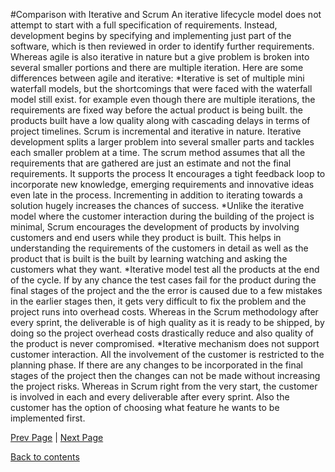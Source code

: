 #Comparison with Iterative and Scrum
An iterative lifecycle model does not attempt to start with a full specification of requirements. Instead, development begins by specifying and implementing just part of the software, which is then reviewed in order to identify further requirements. Whereas agile is also iterative in nature but a give problem is broken into several smaller portions and there are multiple iteration. Here are some differences between agile and iterative:
*Iterative is set of multiple mini waterfall models, but the shortcomings that were faced with the waterfall model still exist. for example even though there are multiple iterations, the requirements are fixed way before the actual product is being built. the products built have a low quality along with cascading delays in terms of project timelines.
Scrum is incremental and iterative in nature. Iterative development splits a larger problem into several smaller parts and tackles each smaller problem at a time. The scrum method assumes that all the requirements that are gathered are just an estimate and not the final requirements. It supports the process It encourages a tight feedback loop to incorporate new knowledge, emerging requirements and innovative ideas even late in the process. Incrementing in addition to iterating towards a solution hugely increases the chances of success.
*Unlike the iterative model where the customer interaction during the building of the project is minimal, Scrum encourages the development of products by involving customers and end users while they product is built. This helps in understanding the requirements of the customers in detail as well as the product that is built is the built by learning watching and asking the customers what they want.
*Iterative model test all the products at the end of the cycle. If by any chance the test cases fail for the product during the final stages of the project and the the error is caused due to a few mistakes in the earlier stages then, it gets very difficult to fix the problem and the project runs into overhead costs. Whereas in the Scrum methodology after every sprint, the deliverable is of high quality as it is ready to be shipped, by doing so the project overhead costs drastically reduce and also quality of the product is never compromised. 
*Iterative mechanism does not support customer interaction. All the involvement of the customer is restricted to the planning phase. If there are any changes to be incorporated in the final stages of the project then the changes can not be made without increasing the project risks. Whereas in Scrum right from the very start, the customer is involved in each and every deliverable after every sprint. Also the customer has the option of choosing what feature he wants to be implemented first.

[Prev Page](https://github.com/Krithika-Balan2290/Scrum/blob/master/scrum%20artifact.md) | [Next Page](https://github.com/Krithika-Balan2290/Scrum/blob/master/pros_cons.md)
 
 [Back to contents](https://github.com/Krithika-Balan2290/Scrum/blob/master/Index.md)
